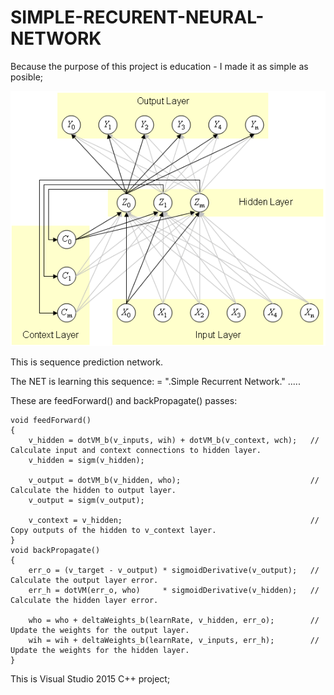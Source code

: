 # SIMPLE-RECURENT-NEURAL-NETWORK

Because the purpose of this project is education - I made it as simple as posible;

![Screenshot](net.bmp)

This is sequence prediction network.

The NET is learning this sequence: = ".Simple Recurrent Network." ..... 

These are feedForward() and backPropagate() passes:

	void feedForward()
	{
		v_hidden = dotVM_b(v_inputs, wih) + dotVM_b(v_context, wch);   // Calculate input and context connections to hidden layer.
		v_hidden = sigm(v_hidden);

		v_output = dotVM_b(v_hidden, who);                             //  Calculate the hidden to output layer.
		v_output = sigm(v_output);

		v_context = v_hidden;                                          // Copy outputs of the hidden to v_context layer.
	}
	void backPropagate()
	{
		err_o = (v_target - v_output) * sigmoidDerivative(v_output);   // Calculate the output layer error.              
		err_h = dotVM(err_o, who)     * sigmoidDerivative(v_hidden);   // Calculate the hidden layer error.

		who = who + deltaWeights_b(learnRate, v_hidden, err_o);        // Update the weights for the output layer.  
		wih = wih + deltaWeights_b(learnRate, v_inputs, err_h);        // Update the weights for the hidden layer.
	}


This is Visual Studio 2015 C++ project;

